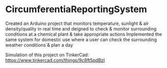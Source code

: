 # CircumferentiaReportingSystem
Created an Arduino project that monitors temperature, sunlight &amp; air density/quality in real time and deigned to check &amp; monitor surrounding conditions at a chemical plant &amp; take appropriate actions Implemented the same system for domestic use where a user can check the surrounding weather conditions &amp; plan a day

Simulation of this project on TinkerCad: https://www.tinkercad.com/things/9c8ft5pdBzI
